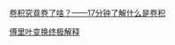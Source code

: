 



[卷积究竟卷了啥？——17分钟了解什么是卷积](https://www.bilibili.com/video/BV1JX4y1K7Dr?p=1&share_medium=iphone&share_plat=ios&share_source=GENERIC&share_tag=s_i&timestamp=1611333658&unique_k=3HiIGK)



[傅里叶变换终极解释](https://mp.weixin.qq.com/s?__biz=MzAwODY4Njg2OA==&mid=2652010631&idx=1&sn=30504fd93589376f80e574608f3c0a36&chksm=808dc4fcb7fa4deaa9f3bb73f1d42fefaedabd0ff2280c899e0d8bbd7b7d94fcd16b102646e0&mpshare=1&scene=25&srcid=12214NFxjOr60HPpWhv0D38n&pass_ticket=68abAckEj7BQuSgtLQi9P2D51ddgtYJmewmgplajBNE%3D#wechat_redirect)

